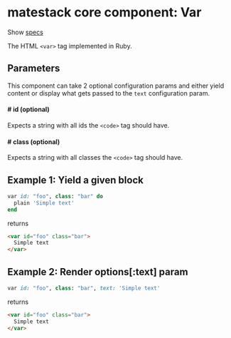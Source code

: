 # matestack core component: Var

Show [specs](/spec/usage/components/var_spec.rb)

The HTML `<var>` tag implemented in Ruby.

## Parameters

This component can take 2 optional configuration params and either yield content or display what gets passed to the `text` configuration param.

#### # id (optional)
Expects a string with all ids the `<code>` tag should have.

#### # class (optional)
Expects a string with all classes the `<code>` tag should have.

## Example 1: Yield a given block

```ruby
var id: "foo", class: "bar" do
  plain 'Simple text'
end
```

returns

```html
<var id="foo" class="bar">
  Simple text
</var>
```

## Example 2: Render options[:text] param

```ruby
var id: "foo", class: "bar", text: 'Simple text'
```

returns

```html
<var id="foo" class="bar">
  Simple text
</var>
```
